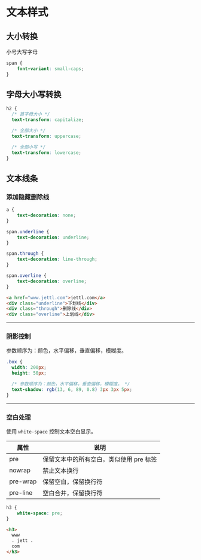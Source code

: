 # 文本样式

## 大小转换
小号大写字母

```css
span {
	font-variant: small-caps;
}
```

## 字母大小写转换

```css
h2 {
  /* 首字母大小 */
  text-transform: capitalize;

  /* 全部大小 */
  text-transform: uppercase;

  /* 全部小写 */
  text-transform: lowercase;
}
```

## 文本线条
### 添加隐藏删除线

```css
a {
	text-decoration: none;
}

span.underline {
	text-decoration: underline;
}

span.through {
	text-decoration: line-through;
}

span.overline {
	text-decoration: overline;
}
```

```html
<a href="www.jettl.com">jettl.com</a>
<div class="underline">下划线</div>
<div class="through">删除线</div>
<div class="overline">上划线</div>
```

<hr />

### 阴影控制
参数顺序为：颜色，水平偏移，垂直偏移，模糊度。

```css
.box {
  width: 200px;
  height: 50px;

  /* 参数顺序为：颜色，水平偏移，垂直偏移，模糊度。 */
  text-shadow: rgb(13, 6, 89, 0.8) 3px 3px 5px;
}
```

<hr />

### 空白处理
使用 `white-space` 控制文本空白显示。

| 属性     | 说明                                    |
| -------- | --------------------------------------- |
| pre      | 保留文本中的所有空白，类似使用 pre 标签 |
| nowrap   | 禁止文本换行                            |
| pre-wrap | 保留空白，保留换行符                    |
| pre-line | 空白合并，保留换行符                    |

```css
h3 {
	white-space: pre;
}
```

```html
<h3>
  www
  . jett .
  com
</h3>
```